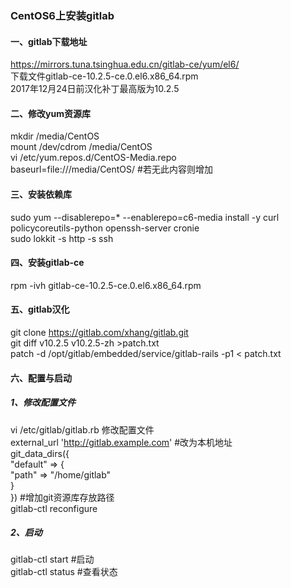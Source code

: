 ### CentOS6上安装gitlab
#### 一、gitlab下载地址
https://mirrors.tuna.tsinghua.edu.cn/gitlab-ce/yum/el6/  
下载文件gitlab-ce-10.2.5-ce.0.el6.x86_64.rpm  
2017年12月24日前汉化补丁最高版为10.2.5
#### 二、修改yum资源库
mkdir /media/CentOS  
mount /dev/cdrom  /media/CentOS  
vi /etc/yum.repos.d/CentOS-Media.repo  
baseurl=file:///media/CentOS/ #若无此内容则增加  
#### 三、安装依赖库
sudo yum --disablerepo=\* --enablerepo=c6-media install -y curl policycoreutils-python openssh-server cronie   
sudo lokkit -s http -s ssh  
#### 四、安装gitlab-ce
rpm -ivh gitlab-ce-10.2.5-ce.0.el6.x86_64.rpm    
#### 五、gitlab汉化
git clone https://gitlab.com/xhang/gitlab.git  
git diff v10.2.5  v10.2.5-zh >patch.txt  
patch -d /opt/gitlab/embedded/service/gitlab-rails -p1 < patch.txt  
#### 六、配置与启动
##### 1、修改配置文件
vi /etc/gitlab/gitlab.rb 修改配置文件  
external_url 'http://gitlab.example.com'  #改为本机地址  
git_data_dirs({  
  "default" => {  
    "path" => "/home/gitlab"  
   }  
})  #增加git资源库存放路径  
gitlab-ctl reconfigure   
##### 2、启动  
gitlab-ctl start #启动  
gitlab-ctl status #查看状态  